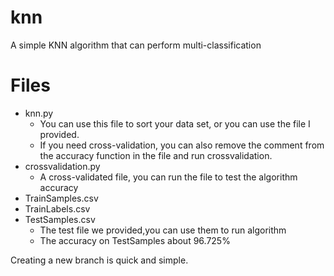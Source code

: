 # knn
A simple KNN algorithm that can perform multi-classification


# Files

* knn.py
  *  You can use this file to sort your data set, or you can use the file I provided. 
  *  If you need cross-validation, you can also remove the comment from the accuracy function in the file and run crossvalidation.
* crossvalidation.py 
  *  A cross-validated file, you can run the file to test the algorithm accuracy
* TrainSamples.csv
* TrainLabels.csv
* TestSamples.csv
   *  The test file we provided,you can use them to run algorithm
   *  The accuracy on TestSamples about 96.725%

Creating a new branch is quick and simple.
